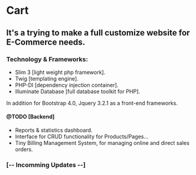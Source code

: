 # Cart
## It's a trying to make a full customize website for E-Commerce needs.

### Technology & Frameworks:
<ul>
<li>Slim 3 [light weight php framework].</li>
<li>Twig [templating engine].</li>
<li>PHP-DI [dependency injection container].</li>
<li>Illuminate Database [full database toolkit for PHP].</li>
</ul>

 In addition for Bootstrap 4.0, Jquery 3.2.1 as a front-end frameworks.
 

#### @TODO [Backend]
<ul>
<li>Reports & statistics dashboard.</li>
<li>Interface for CRUD functionality for Products/Pages...</li>
<li>Tiny Billing Management System, for managing online and direct sales orders.</li>
</ul>

 ### [-- Incomming Updates --]